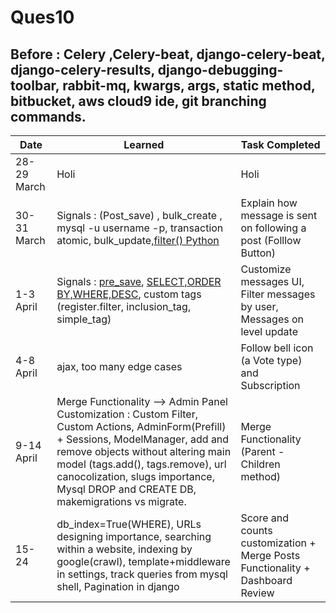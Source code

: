 # Ques10
## Before : Celery ,Celery-beat, django-celery-beat, django-celery-results, django-debugging-toolbar, rabbit-mq, kwargs, args, static method, bitbucket, aws cloud9 ide, git branching commands.
Date | Learned | Task Completed
-----|---------|----------------
28-29 March |  Holi   | Holi
30-31 March | Signals : (Post_save) , bulk_create , mysql -u username -p, transaction atomic, bulk_update,[filter() Python ](https://www.programiz.com/python-programming/methods/built-in/filter) | Explain how message is sent on following a post (Folllow Button)
1-3 April|Signals : [pre_save](https://medium.com/@singhgautam7/django-signals-master-pre-save-and-post-save-422889b2839), [SELECT,ORDER BY,WHERE,DESC](https://www.mysqltutorial.org/), custom tags (register.filter, inclusion_tag, simple_tag)  |Customize messages UI, Filter messages by user, Messages on level update
4-8 April | ajax, too many edge cases | Follow bell icon (a Vote type) and Subscription
9-14 April | Merge Functionality --> Admin Panel Customization : Custom Filter, Custom Actions, AdminForm(Prefill) + Sessions, ModelManager, add and remove objects without altering main model (tags.add(), tags.remove), url canocolization, slugs importance, Mysql DROP and CREATE DB, makemigrations vs migrate. | Merge Functionality (Parent - Children method)
15-24 | db_index=True(WHERE), URLs designing importance, searching within a website, indexing by google(crawl), template+middleware in settings, track queries from mysql shell, Pagination in django | Score and counts customization + Merge Posts Functionality + Dashboard Review
